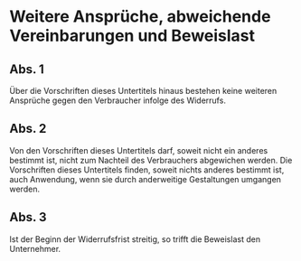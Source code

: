 # Weitere Ansprüche, abweichende Vereinbarungen und Beweislast



## Abs. 1

 Über die Vorschriften dieses Untertitels hinaus bestehen keine weiteren Ansprüche gegen den Verbraucher infolge des Widerrufs.

## Abs. 2

 Von den Vorschriften dieses Untertitels darf, soweit nicht ein anderes bestimmt ist, nicht zum Nachteil des Verbrauchers abgewichen werden. Die Vorschriften dieses Untertitels finden, soweit nichts anderes bestimmt ist, auch Anwendung, wenn sie durch anderweitige Gestaltungen umgangen werden.

## Abs. 3

 Ist der Beginn der Widerrufsfrist streitig, so trifft die Beweislast den Unternehmer. 

